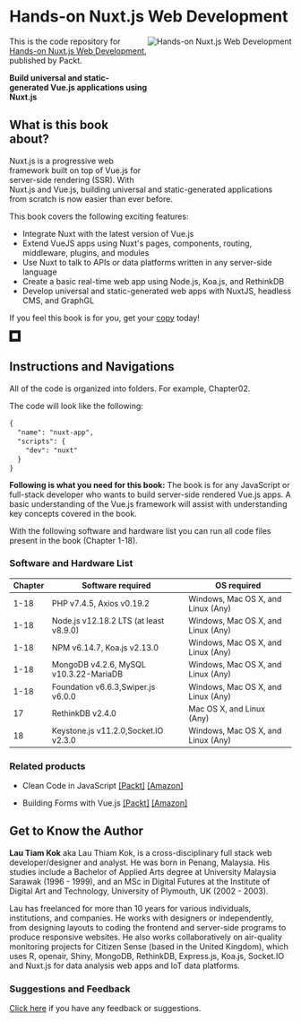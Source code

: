 # Hands-on Nuxt.js Web Development 

<a href="https://www.packtpub.com/web-development/learn-nuxt-js?utm_source=github&utm_medium=repository&utm_campaign=9781789952698"><img src="https://www.packtpub.com/media/catalog/product/cache/4cdce5a811acc0d2926d7f857dceb83b/9/7/9781789952698-original_408.jpeg" alt="Hands-on Nuxt.js Web Development" height="256px" align="right"></a>

This is the code repository for [Hands-on Nuxt.js Web Development](https://www.packtpub.com/web-development/learn-nuxt-js?utm_source=github&utm_medium=repository&utm_campaign=9781789952698), published by Packt.

**Build universal and static-generated Vue.js applications using Nuxt.js**

## What is this book about?
Nuxt.js is a progressive web framework built on top of Vue.js for server-side rendering (SSR). With Nuxt.js and Vue.js, building universal and static-generated applications from scratch is now easier than ever before.

This book covers the following exciting features: 
* Integrate Nuxt with the latest version of Vue.js
* Extend VueJS apps using Nuxt's pages, components, routing, middleware, plugins, and modules
* Use Nuxt to talk to APIs or data platforms written in any server-side language
* Create a basic real-time web app using Node.js, Koa.js, and RethinkDB
* Develop universal and static-generated web apps with NuxtJS, headless CMS, and GraphGL

If you feel this book is for you, get your [copy](https://www.amazon.com/dp/1789952697) today!

<a href="https://www.packtpub.com/?utm_source=github&utm_medium=banner&utm_campaign=GitHubBanner"><img src="https://raw.githubusercontent.com/PacktPublishing/GitHub/master/GitHub.png" 
alt="https://www.packtpub.com/" border="5" /></a>


## Instructions and Navigations
All of the code is organized into folders. For example, Chapter02.

The code will look like the following:
```
{
  "name": "nuxt-app",
  "scripts": {
    "dev": "nuxt"
  }
}
```

**Following is what you need for this book:**
The book is for any JavaScript or full-stack developer who wants to build server-side rendered Vue.js apps. A basic understanding of the Vue.js framework will assist with understanding key concepts covered in the book.

With the following software and hardware list you can run all code files present in the book (Chapter 1-18).

### Software and Hardware List

| Chapter  | Software required                      | OS required                        |
| -------- | -------------------------------------- | -----------------------------------|
| 1-18     | PHP v7.4.5, Axios v0.19.2              | Windows, Mac OS X, and Linux (Any) |
| 1-18     | Node.js v12.18.2 LTS (at least v8.9.0) | Windows, Mac OS X, and Linux (Any) |
| 1-18     | NPM v6.14.7, Koa.js v2.13.0            | Windows, Mac OS X, and Linux (Any) |
| 1-18     | MongoDB v4.2.6, MySQL v10.3.22-MariaDB | Windows, Mac OS X, and Linux (Any) |
| 1-18     | Foundation v6.6.3,Swiper.js v6.0.0     | Windows, Mac OS X, and Linux (Any) |
| 17       | RethinkDB v2.4.0                       | Mac OS X, and Linux (Any)          |
| 18       | Keystone.js v11.2.0,Socket.IO v2.3.0   | Windows, Mac OS X, and Linux (Any) |


### Related products <Other books you may enjoy>
* Clean Code in JavaScript [[Packt]](https://www.packtpub.com/web-development/clean-code-in-javascript?utm_source=github&utm_medium=repository&utm_campaign=9781789957648) [[Amazon]](https://www.amazon.com/dp/1789957648)

* Building Forms with Vue.js [[Packt]](https://www.packtpub.com/business-other/building-forms-with-vue-js?utm_source=github&utm_medium=repository&utm_campaign=9781839213335) [[Amazon]](https://www.amazon.com/dp/1839213337)

## Get to Know the Author
**Lau Tiam Kok**
aka Lau Thiam Kok, is a cross-disciplinary full stack web developer/designer and analyst. He was born in Penang, Malaysia. His studies include a Bachelor of Applied Arts degree at University Malaysia Sarawak (1996 - 1999), and an MSc in Digital Futures at the Institute of Digital Art and Technology, University of Plymouth, UK (2002 - 2003).

Lau has freelanced for more than 10 years for various individuals, institutions, and companies. He works with designers or independently, from designing layouts to coding the frontend and server-side programs to produce responsive websites. He also works collaboratively on air-quality monitoring projects for Citizen Sense (based in the United Kingdom), which uses R, openair, Shiny, MongoDB, RethinkDB, Express.js, Koa.js, Socket.IO and Nuxt.js for data analysis web apps and IoT data platforms.

### Suggestions and Feedback
[Click here](https://docs.google.com/forms/d/e/1FAIpQLSdy7dATC6QmEL81FIUuymZ0Wy9vH1jHkvpY57OiMeKGqib_Ow/viewform) if you have any feedback or suggestions.
